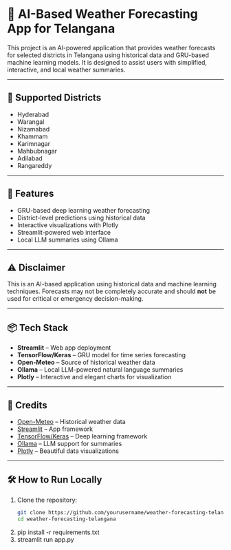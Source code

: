 # 🌾 AI-Based Weather Forecasting App for Telangana

This project is an AI-powered application that provides weather forecasts for selected districts in Telangana using historical data and GRU-based machine learning models. It is designed to assist users with simplified, interactive, and local weather summaries.

---

## 📍 Supported Districts

- Hyderabad  
- Warangal  
- Nizamabad  
- Khammam  
- Karimnagar  
- Mahbubnagar  
- Adilabad  
- Rangareddy  

---

## 🚀 Features

- GRU-based deep learning weather forecasting  
- District-level predictions using historical data  
- Interactive visualizations with Plotly  
- Streamlit-powered web interface  
- Local LLM summaries using Ollama

---

## ⚠️ Disclaimer

This is an AI-based application using historical data and machine learning techniques. Forecasts may not be completely accurate and should **not** be used for critical or emergency decision-making.

---

## 📦 Tech Stack

- **Streamlit** – Web app deployment  
- **TensorFlow/Keras** – GRU model for time series forecasting  
- **Open-Meteo** – Source of historical weather data  
- **Ollama** – Local LLM-powered natural language summaries  
- **Plotly** – Interactive and elegant charts for visualization  

---

## 🙌 Credits

- [Open-Meteo](https://open-meteo.com/) – Historical weather data  
- [Streamlit](https://streamlit.io/) – App framework  
- [TensorFlow/Keras](https://www.tensorflow.org/) – Deep learning framework  
- [Ollama](https://ollama.ai/) – LLM support for summaries  
- [Plotly](https://plotly.com/) – Beautiful data visualizations  

---

## 🛠️ How to Run Locally

1. Clone the repository:
   ```bash
   git clone https://github.com/yourusername/weather-forecasting-telangana.git
   cd weather-forecasting-telangana
2. pip install -r requirements.txt
3. streamlit run app.py
